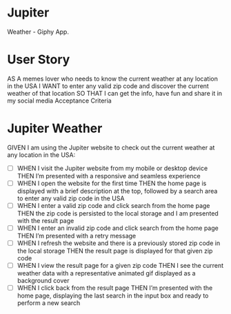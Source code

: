 # Jupiter
Weather - Giphy App.

# User Story
AS A memes lover who needs to know the current weather at any location in the USA
I WANT to enter any valid zip code and discover the current weather of that location 
SO THAT I can get the info, have fun and share it in my social media
Acceptance Criteria
# Jupiter Weather 
GIVEN I am using the Jupiter website to check out the current weather at any location in the USA:
- [ ] WHEN I visit the Jupiter website from my mobile or desktop device
   THEN I’m presented with a responsive and seamless experience
- [ ] WHEN I open the website for the first time
   THEN the home page is displayed with a brief description at the top, followed by a search area to enter any valid zip code in the USA
- [ ] WHEN I enter a valid zip code and click search from the home page
   THEN the zip code is persisted to the local storage and I am presented with the result page 
- [ ] WHEN I enter an invalid zip code and click search from the home page
   THEN I’m presented with a retry message
- [ ] WHEN I refresh the website and there is a previously stored zip code in the local storage
   THEN the result page is displayed for that given zip code
- [ ] WHEN I view the result page for a given zip code
   THEN I see the current weather data with a representative animated gif displayed as a background cover 
- [ ] WHEN I click back from the result page
   THEN I’m presented with the home page, displaying the last search in the input box and ready to perform a new search
